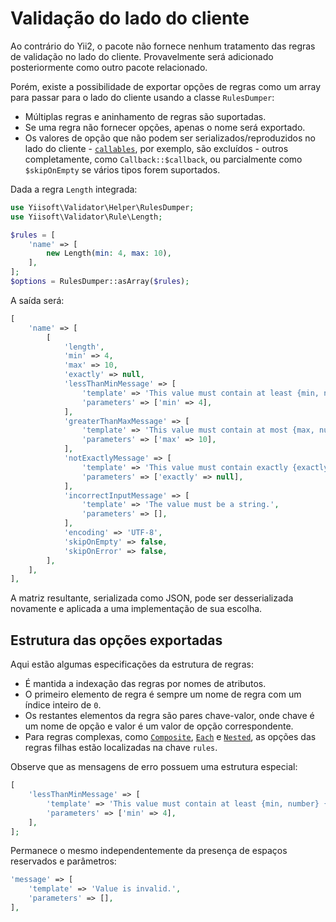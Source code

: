 # Validação do lado do cliente

Ao contrário do Yii2, o pacote não fornece nenhum tratamento das regras de validação no lado do cliente. Provavelmente será
adicionado posteriormente como outro pacote relacionado.

Porém, existe a possibilidade de exportar opções de regras como um array para passar para o lado do cliente usando
a classe `RulesDumper`:

- Múltiplas regras e aninhamento de regras são suportadas.
- Se uma regra não fornecer opções, apenas o nome será exportado.
- Os valores de opção que não podem ser serializados/reproduzidos no lado do cliente - [`callables`], por exemplo, são excluídos - outros
 completamente, como `Callback::$callback`, ou parcialmente como `$skipOnEmpty` se vários tipos forem suportados.

Dada a regra `Length` integrada:

```php
use Yiisoft\Validator\Helper\RulesDumper;
use Yiisoft\Validator\Rule\Length;

$rules = [  
    'name' => [  
        new Length(min: 4, max: 10),  
    ],  
];  
$options = RulesDumper::asArray($rules);
```

A saída será:
```php
[  
    'name' => [  
        [  
            'length',  
            'min' => 4,  
            'max' => 10,  
            'exactly' => null,  
            'lessThanMinMessage' => [  
                'template' => 'This value must contain at least {min, number} {min, plural, one{character} other{characters}}.',  
                'parameters' => ['min' => 4],  
            ],  
            'greaterThanMaxMessage' => [  
                'template' => 'This value must contain at most {max, number} {max, plural, one{character} other{characters}}.',  
                'parameters' => ['max' => 10],  
            ],  
            'notExactlyMessage' => [  
                'template' => 'This value must contain exactly {exactly, number} {exactly, plural, one{character} other{characters}}.',  
                'parameters' => ['exactly' => null],  
            ],  
            'incorrectInputMessage' => [  
                'template' => 'The value must be a string.',  
                'parameters' => [],  
            ],  
            'encoding' => 'UTF-8',  
            'skipOnEmpty' => false,  
            'skipOnError' => false,  
        ],
    ],  
],
```

A matriz resultante, serializada como JSON, pode ser desserializada novamente e aplicada a uma implementação de sua escolha.

## Estrutura das opções exportadas

Aqui estão algumas especificações da estrutura de regras:

- É mantida a indexação das regras por nomes de atributos.
- O primeiro elemento de regra é sempre um nome de regra com um índice inteiro de `0`.
- Os restantes elementos da regra são pares chave-valor, onde chave é um nome de opção e valor é um valor de opção correspondente.
- Para regras complexas, como [`Composite`], [`Each`] e [`Nested`], as opções das regras filhas estão localizadas na chave `rules`.

Observe que as mensagens de erro possuem uma estrutura especial:

```php
[
    'lessThanMinMessage' => [  
        'template' => 'This value must contain at least {min, number} {min, plural, one{character} other{characters}}.',  
        'parameters' => ['min' => 4],  
    ],
];
```

Permanece o mesmo independentemente da presença de espaços reservados e parâmetros:

```php
'message' => [
    'template' => 'Value is invalid.',
    'parameters' => [],
],
```

[`callables`]: https://www.php.net/manual/pt_BR/language.types.callable.php
[`Nested`]: built-in-rules-nested.md
[`Each`]: built-in-rules-each.md
[`Composite`]: built-in-rules-composite.md

